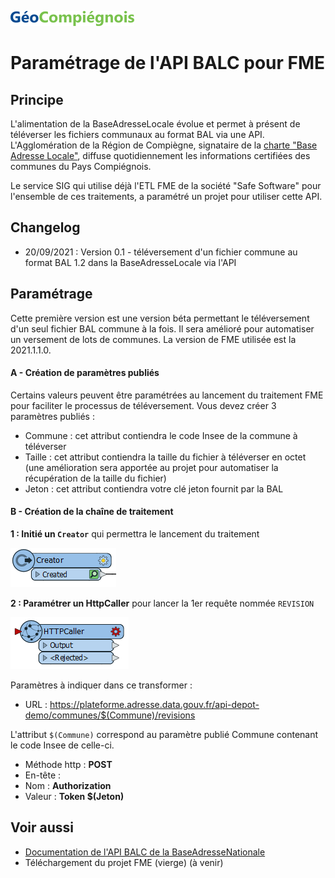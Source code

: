 ![picto](https://github.com/sigagglocompiegne/orga_gest_igeo/blob/master/doc/img/geocompiegnois_2020_reduit_v2.png)

# Paramétrage de l'API BALC pour FME #

## Principe

L'alimentation de la BaseAdresseLocale évolue et permet à présent de téléverser les fichiers communaux au format BAL via une API. L'Agglomération de la Région de Compiègne, signataire de la [charte "Base Adresse Locale"](https://geo.compiegnois.fr/portail/index.php/2021/05/30/adresse-le-compiegnois-sur-la-bonne-voie/), diffuse quotidiennement les informations certifiées des communes du Pays Compiégnois. 

Le service SIG qui utilise déjà l'ETL FME de la société "Safe Software" pour l'ensemble de ces traitements, a paramétré un projet pour utiliser cette API.

## Changelog

 * 20/09/2021 : Version 0.1 - téléversement d'un fichier commune au format BAL 1.2 dans la BaseAdresseLocale via l'API

## Paramétrage

Cette première version est une version béta permettant le téléversement d'un seul fichier BAL commune à la fois. Il sera amélioré pour automatiser un versement de lots de communes. La version de FME utilisée est la 2021.1.1.0.

#### A - Création de paramètres publiés

Certains valeurs peuvent être paramétrées au lancement du traitement FME pour faciliter le processus de téléversement. Vous devez créer 3 paramètres publiés :
 - Commune : cet attribut contiendra le code Insee de la commune à téléverser
 - Taille : cet attribut contiendra la taille du fichier à téléverser en octet (une amélioration sera apportée au projet pour automatiser la récupération de la taille du fichier)
 - Jeton : cet attribut contiendra votre clé jeton fournit par la BAL

#### B - Création de la chaîne de traitement

 **1 : Initié un `Creator`** qui permettra le lancement du traitement
 
 ![creator](img/creator.png)
 
 
 **2 : Paramétrer un HttpCaller** pour lancer la 1er requête nommée `REVISION`
 
 ![creator](img/httpcaller.png)
 
 Paramètres à indiquer dans ce transformer :
 
 - URL : https://plateforme.adresse.data.gouv.fr/api-depot-demo/communes/$(Commune)/revisions

L'attribut `$(Commune)` correspond au paramètre publié Commune contenant le code Insee de celle-ci.

 -  Méthode http : **POST**
 -  En-tête : 
   - Nom : **Authorization**
   - Valeur : **Token $(Jeton)**
 

## Voir aussi

- [Documentation de l'API BALC de la BaseAdresseNationale](https://github.com/etalab/ban-api-depot/wiki/Documentation)
- Téléchargement du projet FME (vierge) (à venir)
